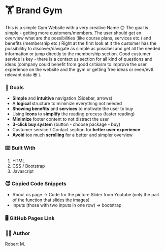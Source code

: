 # :weight_lifting: Brand Gym

This is a simple Gym Website with a very creative Name :upside_down_face:
The goal is simple - getting more customers/members. The user should get
an overview what are the possibilities (like course plans, services etc.) and benefits (membership etc.)
Right at the first look at it the customer has the possibilitiy to discover/navigate as simple as 
possibel and get all the needed information or jump directly to the membership section. 
Good custumer service is key - there is a contact us section for all kind of questions and ideas 
(company could benefit from good critisism to improve the user experience on the website and the gym 
or getting free ideas or even/evtl. relevant data :sunglasses: ). 

### :checkered_flag: Goals

* **Simple** and **intuitive** navigation (Sidebar, arrows)
* A **logical** structure to minimize everything not needed
* **Showing benefits** and **services** to motivate the user to buy
* Using **Icons** to **simplify** the reading process (faster reading)
* **Minimize** footer content to not distract the user
* **3-click buy system** (button - choose package - buy)
* Custumer service / Contact section for **better user experience**
* **Avoid** too much **scrolling** for a better and simpler overview


### :keyboard: Built With

1. HTML
2. CSS / Bootstrap
3. Javascript


### :smiling_imp: Copied Code Snippets

* About us page -> Code for the picture Slider from Youtube
 (only the part of the function that slides the images)
* Inputs (those with two inputs in one row) -> bootstrap 


### :desktop_computer: GitHub Pages Link



### :raising_hand_man: Author

Robert M.